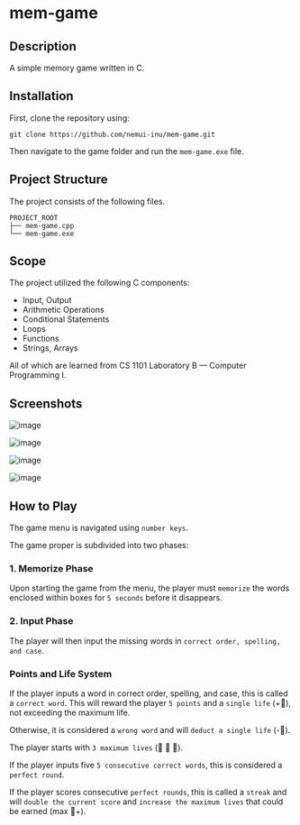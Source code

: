 # mem-game

## Description

A simple memory game written in C.

## Installation

First, clone the repository using:

```
git clone https://github.com/nemui-inu/mem-game.git
```

Then navigate to the game folder and run the `mem-game.exe` file.

## Project Structure

The project consists of the following files.

```
PROJECT_ROOT
├── mem-game.cpp               
└── mem-game.exe               
```

## Scope

The project utilized the following C components: 

-	Input, Output
-	Arithmetic Operations
-	Conditional Statements
-	Loops
-	Functions
-	Strings, Arrays

All of which are learned from CS 1101 Laboratory B — Computer Programming I.

## Screenshots

![image](https://user-images.githubusercontent.com/107972883/206701746-4a037c41-4217-471d-8532-d930735b3d55.png)

![image](https://user-images.githubusercontent.com/107972883/206702118-c7fa32ed-9498-40ce-aeee-918ba9660626.png)

![image](https://user-images.githubusercontent.com/107972883/206702161-32df85a8-e60f-4aa7-939d-7b1bad0d9961.png)

![image](https://user-images.githubusercontent.com/107972883/206702189-e86cdde2-2846-4896-b69d-08fd4608abcc.png)

## How to Play

The game menu is navigated using `number keys`.

The game proper is subdivided into two phases:

### 1. Memorize Phase

Upon starting the game from the menu, the player must `memorize` the words enclosed within boxes for `5 seconds` before it disappears.

### 2. Input Phase

The player will then input the missing words in `correct order, spelling, and case`.

### Points and Life System

If the player inputs a word in correct order, spelling, and case, this is called a `correct word`. This will reward the player `5 points` and a `single life` (+:white_heart:), not exceeding the maximum life.

Otherwise, it is considered a `wrong word` and will `deduct a single life` (-:white_heart:).

The player starts with `3 maximum lives` (:white_heart: :white_heart: :white_heart:).

If the player inputs five `5 consecutive correct words`, this is considered a `perfect round`.

If the player scores consecutive `perfect rounds`, this is called a `streak` and will `double the current score` and `increase the maximum lives` that could be earned (max :white_heart:+).
